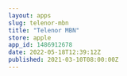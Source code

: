```yaml
---
layout: apps
slug: telenor-mbn
title: "Telenor MBN"
store: apple
app_id: 1486912678
date: 2022-05-18T12:39:12Z
published: 2021-03-10T08:00:00Z
---
```

